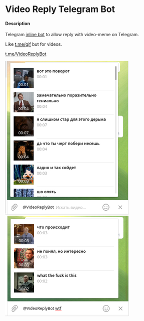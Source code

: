 # Video Reply Telegram Bot

#### Description

Telegram [inline bot](https://core.telegram.org/bots/inline) to allow reply with video-meme on Telegram.

Like [t.me/gif](https://t.me/gif) but for videos.  

[t.me/VideoReplyBot](https://t.me/VideoReplyBot)

![](img1.png)
![](img2.png)
